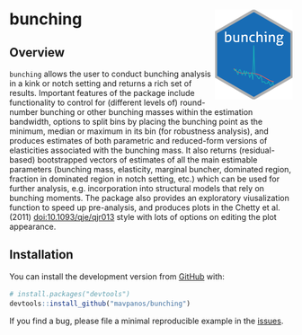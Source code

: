 
<!-- README.md is generated from README.Rmd. Please edit that file -->

# bunching <img src='man/figures/bunching_logo.png' align="right" height="160" />

<!-- badges: start -->

<!-- badges: end -->

## Overview

`bunching` allows the user to conduct bunching analysis in a kink or
notch setting and returns a rich set of results. Important features of
the package include functionality to control for (different levels of)
round-number bunching or other bunching masses within the estimation
bandwidth, options to split bins by placing the bunching point as the
minimum, median or maximum in its bin (for robustness analysis), and
produces estimates of both parametric and reduced-form versions of
elasticities associated with the bunching mass. It also returns
(residual-based) bootstrapped vectors of estimates of all the main
estimable parameters (bunching mass, elasticity, marginal buncher,
dominated region, fraction in dominated region in notch setting, etc.)
which can be used for further analysis, e.g. incorporation into
structural models that rely on bunching moments. The package also
provides an exploratory viusalization function to speed up pre-analysis,
and produces plots in the Chetty et al. (2011) <doi:10.1093/qje/qjr013> style with lots of
options on editing the plot
appearance.

## Installation

<!--You can install the released version of bunching from [CRAN](https://CRAN.R-project.org) with:

``` r
install.packages("bunching")
```
-->

You can install the development version from
[GitHub](https://github.com/) with:

``` r
# install.packages("devtools")
devtools::install_github("mavpanos/bunching")
```

If you find a bug, please file a minimal reproducible example in the
[issues](https://github.com/mavpanos/bunching/issues).
